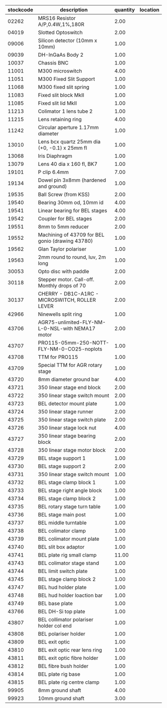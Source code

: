 |stockcode|description|quantity|location|
|---------|-----------|--------|--------|
|02262|MRS16 Resistor A/P,0.4W,1%,180R|2.00||
|04019|Slotted Optoswitch|2.00||
|09006|Silicon detector (10mm x 10mm)|1.00||
|09039|DH-InGaAs Body 2|1.00||
|10037|Chassis BNC|1.00||
|11001|M300 microswitch|4.00||
|11051|M300 Fixed Slit Support|1.00||
|11068|M300 fixed slit spring|1.00||
|11083|Fixed slit block MkII|1.00||
|11085|Fixed slit lid MkII|1.00||
|11213|Colimator 1 lens tube 2|1.00||
|11215|Lens retaining ring|4.00||
|11242|Circular aperture 1.17mm diameter|1.00||
|13010|Lens bcx quartz 25mm dia (+0, -0.1) x 25mm fl|1.00||
|13068|Iris Diaphragm|1.00||
|13079|Lens 40 dia x 160 fl, BK7|1.00||
|19101|P clip 6.4mm|7.00||
|19134|Dowel pin 3x8mm (hardened and ground)|1.00||
|19535|Ball Screw (from KSS)|2.00||
|19540|Bearing 30mm od, 10mm id|4.00||
|19541|Linear bearing for BEL stages|4.00||
|19542|Coupler for BEL stages|2.00||
|19551|8mm to 5mm reducer|2.00||
|19552|Machining of 43709 for BEL gonio (drawing 43780)|1.00||
|19562|Glan Taylor polariser|1.00||
|19563|2mm round to round, luv, 2m long|1.00||
|30053|Opto disc with paddle|2.00||
|30118|Stepper motor.  Call-off.  Monthly drops of 70|2.00||
|30137|CHERRY - DB1C-A1RC - MICROSWITCH, ROLLER LEVER|2.00||
|42966|Ninewells split ring|1.00||
|43706|AGR75-unlimited-FLY-NM-L-0-NSL-with NEMA17 motor|2.00||
|43707|PRO115-05mm-250-NOTT-FLY-NM-0-CO25-noplots|1.00||
|43708|TTM for PRO115|1.00||
|43709|Special TTM for AGR rotary stage|1.00||
|43720|8mm diameter ground bar|4.00||
|43721|350 linear stage end block|2.00||
|43722|350 linear stage switch mount|2.00||
|43723|BEL detector mount plate|1.00||
|43724|350 linear stage runner|2.00||
|43725|350 linear stage switch plate|2.00||
|43726|350 linear stage lock nut|4.00||
|43727|350 linear stage bearing block|2.00||
|43728|350 linear stage motor block|2.00||
|43729|BEL stage support 1|1.00||
|43730|BEL stage support 2|2.00||
|43731|350 linear stage switch mount|1.00||
|43732|BEL stage clamp block 1|1.00||
|43733|BEL stage right angle block|1.00||
|43734|BEL stage clamp block 2|1.00||
|43735|BEL rotary stage turn table|1.00||
|43736|BEL stage main post|1.00||
|43737|BEL middle turntable|1.00||
|43738|BEL colimator clamp|1.00||
|43739|BEL colimator mount plate|1.00||
|43740|BEL slit box adaptor|1.00||
|43741|BEL plate rig small clamp|11.00||
|43743|BEL colimator stage stand|1.00||
|43744|BEL limit switch plate|1.00||
|43745|BEL stage clamp block 2|1.00||
|43747|BEL hud holder plate|1.00||
|43748|BEL hud holder loaction bar|1.00||
|43749|BEL base plate|1.00||
|43766|BEL DH-Si top plate|1.00||
|43807|BEL collimator polariser holder col end|1.00||
|43808|BEL polariser holder|1.00||
|43809|BEL exit optic|1.00||
|43810|BEL exit optic rear lens ring|1.00||
|43811|BEL exit optic fibre holder|1.00||
|43812|BEL fibre bush holder|1.00||
|43814|BEL plate rig base|1.00||
|43815|BEL plate rig centre clamp|1.00||
|99905|8mm ground shaft|4.00||
|99923|10mm ground shaft|3.00||
